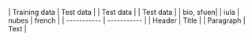 | Training data | Test data | | Test data | | Test data |
| bio, sfuen| | iula   | nubes | french | 
| ----------- | ----------- |
| Header      | Title       |
| Paragraph   | Text        |

